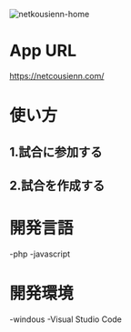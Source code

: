 ![netkousienn-home](https://github.com/ryouga-en/netcousienn/assets/144085135/194814da-e85b-4d2d-a52d-801b15a52b3d)

# App URL
https://netcousienn.com/

# 使い方
## 1.試合に参加する
## 2.試合を作成する
# 開発言語
-php
-javascript
# 開発環境
-windous
-Visual Studio Code

